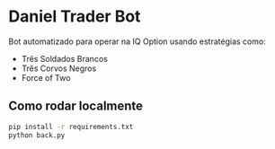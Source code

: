 # Daniel Trader Bot

Bot automatizado para operar na IQ Option usando estratégias como:
- Três Soldados Brancos
- Três Corvos Negros
- Force of Two

## Como rodar localmente
```bash
pip install -r requirements.txt
python back.py

